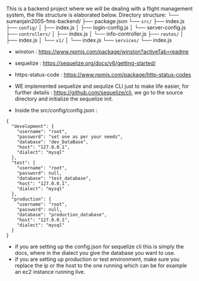 This is a backend project where we will be dealing with a flight management system, the file structure is elaborated below.
Directory structure:
└── sumanjain2005-fms-backend/
    ├── package.json
    └── `src/`
        ├── index.js
        ├── `config/`
        │   ├── index.js
        │   ├── login-config.js
        │   └── server-config.js
        ├── `controllers/`
        │   ├── index.js
        │   └── info-controller.js
        ├── `routes/`
        │   ├── index.js
        │   └── `v1/`
        │       └── index.js
        └── `services/` 
            └── index.js

- winston : https://www.npmjs.com/package/winston?activeTab=readme
- sequelize : https://sequelize.org/docs/v6/getting-started/
- https-status-code : https://www.npmjs.com/package/http-status-codes

- WE implemented sequelize and sequlize CLI just to make life easier, for further details : https://github.com/sequelize/cli, we go to the source directory and initialize the sequelize init.
- Inside the src/config/config.json :
```
{
  "development": {
    "username": "root",
    "password": "set one as per your needs",
    "database": "dev_DataBase",
    "host": "127.0.0.1",
    "dialect": "mysql"
  },
  "test": {
    "username": "root",
    "password": null,
    "database": "test_database",    
    "host": "127.0.0.1",
    "dialect": "mysql"
  },
  "production": {
    "username": "root",
    "password": null,
    "database": "production_database",
    "host": "127.0.0.1",
    "dialect": "mysql"
  }
}

```
- if you are setting up the config.json for sequelize cli this is simply the docs, where in the dialect you give the database you want to use.
- if you are setting up production or test environment, make sure you replace the ip or the host to the one running which can be for example an ec2 instance running live.

